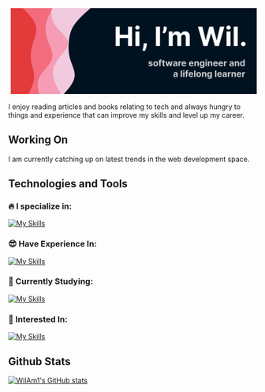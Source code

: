 <img src="./banner.svg">

I enjoy reading articles and books relating to tech and always hungry to things and experience that can improve my skills and level up my career.

## Working On
I am currently catching up on latest trends in the web development space. 

## Technologies and Tools

### :fire: I specialize in:

[![My Skills](https://skillicons.dev/icons?i=js,ts,html,css,react,laravel,nodejs,express)](https://skillicons.dev)

### :sunglasses: Have Experience In:

[![My Skills](https://skillicons.dev/icons?i=vim,bootstrap,tailwind,bash,git,php,postgres,mongo,java,androidstudio,ps,figma)](https://skillicons.dev)


### :book: Currently Studying:

[![My Skills](https://skillicons.dev/icons?i=aws,docker,nextjs)](https://skillicons.dev)



### :grimacing: Interested In:


[![My Skills](https://skillicons.dev/icons?i=dotnet,regex,wasm,go,svelte)](https://skillicons.dev)


## Github Stats

[![WilAm1's GitHub stats](https://github-readme-stats.vercel.app/api?username=wilam1&count_private=true&show_icons=true&theme=dracula)](https://github.com/anuraghazra/github-readme-stats)

<!---
WilAm1/WilAm1 is a ✨ special ✨ repository because its `README.md` (this file) appears on your GitHub profile.
You can click the Preview link to take a look at your changes.
--->
